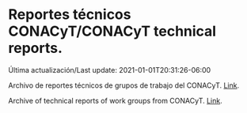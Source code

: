 # Reportes técnicos CONACyT/CONACyT technical reports.

Última actualización/Last update: 2021-01-01T20:31:26-06:00

Archivo de reportes técnicos de grupos de trabajo del CONACyT. [Link](https://coronavirus.conacyt.mx/productos/index.html).

Archive of technical reports of work groups from CONACyT. [Link](https://coronavirus.conacyt.mx/productos/index.html).
